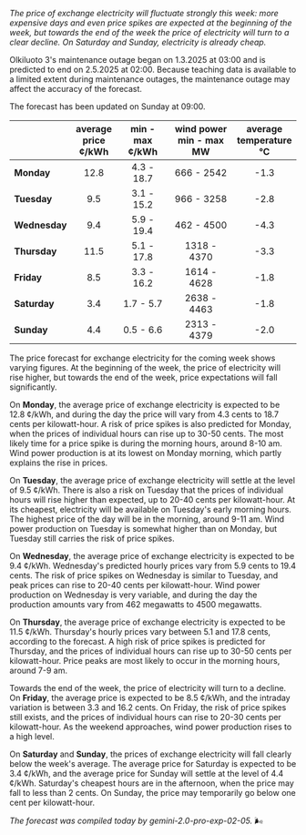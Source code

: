 *The price of exchange electricity will fluctuate strongly this week: more expensive days and even price spikes are expected at the beginning of the week, but towards the end of the week the price of electricity will turn to a clear decline. On Saturday and Sunday, electricity is already cheap.*

Olkiluoto 3's maintenance outage began on 1.3.2025 at 03:00 and is predicted to end on 2.5.2025 at 02:00. Because teaching data is available to a limited extent during maintenance outages, the maintenance outage may affect the accuracy of the forecast.

The forecast has been updated on Sunday at 09:00.

|   | average<br>price<br>¢/kWh | min - max<br>¢/kWh | wind power<br>min - max<br>MW | average<br>temperature<br>°C |
|:-------------|:----------------:|:----------------:|:-------------:|:-------------:|
| **Monday**  | 12.8 | 4.3 - 18.7  | 666 - 2542 | -1.3 |
| **Tuesday**  | 9.5 | 3.1 - 15.2  | 966 - 3258 | -2.8 |
| **Wednesday**  | 9.4 | 5.9 - 19.4  | 462 - 4500  | -4.3 |
| **Thursday**  | 11.5 | 5.1 - 17.8  | 1318 - 4370 | -3.3 |
| **Friday**  | 8.5 | 3.3 - 16.2 | 1614 - 4628 | -1.8 |
| **Saturday**  | 3.4 | 1.7 - 5.7  | 2638 - 4463 | -1.8 |
| **Sunday**  | 4.4 | 0.5 - 6.6 | 2313 - 4379 | -2.0 |

The price forecast for exchange electricity for the coming week shows varying figures. At the beginning of the week, the price of electricity will rise higher, but towards the end of the week, price expectations will fall significantly.

On **Monday**, the average price of exchange electricity is expected to be 12.8 ¢/kWh, and during the day the price will vary from 4.3 cents to 18.7 cents per kilowatt-hour. A risk of price spikes is also predicted for Monday, when the prices of individual hours can rise up to 30-50 cents. The most likely time for a price spike is during the morning hours, around 8-10 am. Wind power production is at its lowest on Monday morning, which partly explains the rise in prices.

On **Tuesday**, the average price of exchange electricity will settle at the level of 9.5 ¢/kWh. There is also a risk on Tuesday that the prices of individual hours will rise higher than expected, up to 20-40 cents per kilowatt-hour. At its cheapest, electricity will be available on Tuesday's early morning hours. The highest price of the day will be in the morning, around 9-11 am. Wind power production on Tuesday is somewhat higher than on Monday, but Tuesday still carries the risk of price spikes.

On **Wednesday**, the average price of exchange electricity is expected to be 9.4 ¢/kWh. Wednesday's predicted hourly prices vary from 5.9 cents to 19.4 cents. The risk of price spikes on Wednesday is similar to Tuesday, and peak prices can rise to 20-40 cents per kilowatt-hour. Wind power production on Wednesday is very variable, and during the day the production amounts vary from 462 megawatts to 4500 megawatts.

On **Thursday**, the average price of exchange electricity is expected to be 11.5 ¢/kWh. Thursday's hourly prices vary between 5.1 and 17.8 cents, according to the forecast. A high risk of price spikes is predicted for Thursday, and the prices of individual hours can rise up to 30-50 cents per kilowatt-hour. Price peaks are most likely to occur in the morning hours, around 7-9 am.

Towards the end of the week, the price of electricity will turn to a decline. On **Friday**, the average price is expected to be 8.5 ¢/kWh, and the intraday variation is between 3.3 and 16.2 cents. On Friday, the risk of price spikes still exists, and the prices of individual hours can rise to 20-30 cents per kilowatt-hour. As the weekend approaches, wind power production rises to a high level.

On **Saturday** and **Sunday**, the prices of exchange electricity will fall clearly below the week's average. The average price for Saturday is expected to be 3.4 ¢/kWh, and the average price for Sunday will settle at the level of 4.4 ¢/kWh. Saturday's cheapest hours are in the afternoon, when the price may fall to less than 2 cents. On Sunday, the price may temporarily go below one cent per kilowatt-hour.

*The forecast was compiled today by gemini-2.0-pro-exp-02-05.* 🌬️

